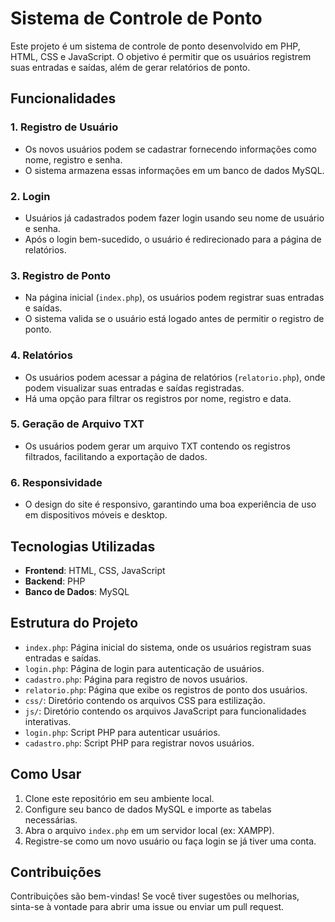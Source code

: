 # Sistema de Controle de Ponto

Este projeto é um sistema de controle de ponto desenvolvido em PHP, HTML, CSS e JavaScript. O objetivo é permitir que os usuários registrem suas entradas e saídas, além de gerar relatórios de ponto.

## Funcionalidades

### 1. Registro de Usuário
- Os novos usuários podem se cadastrar fornecendo informações como nome, registro e senha.
- O sistema armazena essas informações em um banco de dados MySQL.

### 2. Login
- Usuários já cadastrados podem fazer login usando seu nome de usuário e senha.
- Após o login bem-sucedido, o usuário é redirecionado para a página de relatórios.

### 3. Registro de Ponto
- Na página inicial (`index.php`), os usuários podem registrar suas entradas e saídas.
- O sistema valida se o usuário está logado antes de permitir o registro de ponto.

### 4. Relatórios
- Os usuários podem acessar a página de relatórios (`relatorio.php`), onde podem visualizar suas entradas e saídas registradas.
- Há uma opção para filtrar os registros por nome, registro e data.

### 5. Geração de Arquivo TXT
- Os usuários podem gerar um arquivo TXT contendo os registros filtrados, facilitando a exportação de dados.

### 6. Responsividade
- O design do site é responsivo, garantindo uma boa experiência de uso em dispositivos móveis e desktop.

## Tecnologias Utilizadas
- **Frontend**: HTML, CSS, JavaScript
- **Backend**: PHP
- **Banco de Dados**: MySQL

## Estrutura do Projeto
- `index.php`: Página inicial do sistema, onde os usuários registram suas entradas e saídas.
- `login.php`: Página de login para autenticação de usuários.
- `cadastro.php`: Página para registro de novos usuários.
- `relatorio.php`: Página que exibe os registros de ponto dos usuários.
- `css/`: Diretório contendo os arquivos CSS para estilização.
- `js/`: Diretório contendo os arquivos JavaScript para funcionalidades interativas.
- `login.php`: Script PHP para autenticar usuários.
- `cadastro.php`: Script PHP para registrar novos usuários.

## Como Usar
1. Clone este repositório em seu ambiente local.
2. Configure seu banco de dados MySQL e importe as tabelas necessárias.
3. Abra o arquivo `index.php` em um servidor local (ex: XAMPP).
4. Registre-se como um novo usuário ou faça login se já tiver uma conta.

## Contribuições
Contribuições são bem-vindas! Se você tiver sugestões ou melhorias, sinta-se à vontade para abrir uma issue ou enviar um pull request.

